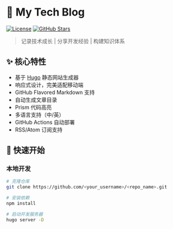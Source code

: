 # 🚀 My Tech Blog

[![License](https://img.shields.io/github/license/<your_username>/<repo_name>)](https://github.com/<your_username>/<repo_name>/blob/main/LICENSE)
[![GitHub Stars](https://img.shields.io/github/stars/<your_username>/<repo_name>)](https://github.com/<your_username>/<repo_name>/stargazers)

> 记录技术成长 | 分享开发经验 | 构建知识体系

## ✨ 核心特性
- 基于 [Hugo](https://gohugo.io/) 静态网站生成器
- 响应式设计，完美适配移动端
- GitHub Flavored Markdown 支持
- 自动生成文章目录
- Prism 代码高亮
- 多语言支持（中/英）
- GitHub Actions 自动部署
- RSS/Atom 订阅支持

## 🚀 快速开始
### 本地开发
```bash
# 克隆仓库
git clone https://github.com/<your_username>/<repo_name>.git

# 安装依赖
npm install

# 启动开发服务器
hugo server -D
